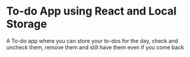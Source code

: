 # To-do App using React and Local Storage

A To-do app where you can store your to-dos for the day, check and uncheck them, remove them and still have them even if you come back